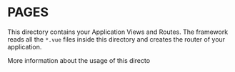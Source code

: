 # PAGES

This directory contains your Application Views and Routes.
The framework reads all the `*.vue` files inside this directory and creates the router of your application.

More information about the usage of this directo